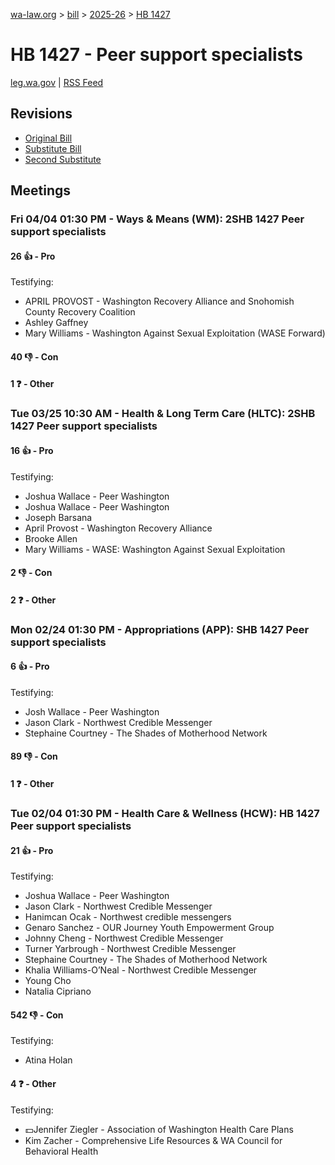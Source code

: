 [wa-law.org](/) > [bill](/bill/) > [2025-26](/bill/2025-26/) > [HB 1427](/bill/2025-26/hb/1427/)

# HB 1427 - Peer support specialists
[leg.wa.gov](https://app.leg.wa.gov/billsummary?BillNumber=1427&Year=2025&Initiative=false) | [RSS Feed](./rss.xml)

## Revisions
* [Original Bill](1/)
* [Substitute Bill](S/)
* [Second Substitute](S2/)

## Meetings
### Fri 04/04 01:30 PM - Ways & Means (WM): 2SHB 1427 Peer support specialists
#### 26 👍 - Pro
Testifying:
* APRIL PROVOST - Washington Recovery Alliance and Snohomish County Recovery Coalition
* Ashley Gaffney
* Mary Williams - Washington Against Sexual Exploitation (WASE Forward)

#### 40 👎 - Con

#### 1 ❓ - Other

### Tue 03/25 10:30 AM - Health & Long Term Care (HLTC): 2SHB 1427 Peer support specialists
#### 16 👍 - Pro
Testifying:
* Joshua Wallace - Peer Washington
* Joshua Wallace - Peer Washington
* Joseph Barsana
* April Provost - Washington Recovery Alliance
* Brooke Allen
* Mary Williams - WASE: Washington Against Sexual Exploitation

#### 2 👎 - Con

#### 2 ❓ - Other

### Mon 02/24 01:30 PM - Appropriations (APP): SHB 1427 Peer support specialists
#### 6 👍 - Pro
Testifying:
* Josh Wallace - Peer Washington
* Jason Clark - Northwest Credible Messenger
* Stephaine Courtney - The Shades of Motherhood Network

#### 89 👎 - Con

#### 1 ❓ - Other

### Tue 02/04 01:30 PM - Health Care & Wellness (HCW): HB 1427 Peer support specialists
#### 21 👍 - Pro
Testifying:
* Joshua Wallace - Peer Washington
* Jason Clark - Northwest Credible Messenger
* Hanimcan Ocak - Northwest credible messengers
* Genaro Sanchez - OUR Journey Youth Empowerment Group
* Johnny Cheng - Northwest Credible Messenger
* Turner Yarbrough - Northwest Credible Messenger
* Stephaine Courtney - The Shades of Motherhood Network
* Khalia Williams-O’Neal - Northwest Credible Messenger
* Young Cho
* Natalia Cipriano

#### 542 👎 - Con
Testifying:
* Atina Holan

#### 4 ❓ - Other
Testifying:
* 💵Jennifer Ziegler - Association of Washington Health Care Plans
* Kim Zacher - Comprehensive Life Resources & WA Council for Behavioral Health
